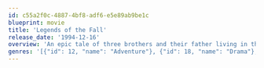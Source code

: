 ```yaml
---
id: c55a2f0c-4887-4bf8-adf6-e5e89ab9be1c
blueprint: movie
title: 'Legends of the Fall'
release_date: '1994-12-16'
overview: 'An epic tale of three brothers and their father living in the remote wilderness of 1900s USA and how their lives are affected by nature, history, war, and love.'
genres: '[{"id": 12, "name": "Adventure"}, {"id": 18, "name": "Drama"}, {"id": 10749, "name": "Romance"}, {"id": 10752, "name": "War"}]'
---
```

